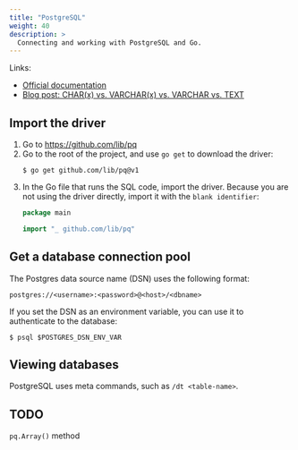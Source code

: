 ```yaml
---
title: "PostgreSQL"
weight: 40
description: >
  Connecting and working with PostgreSQL and Go.
---
```

Links:

- [Official documentation](https://www.postgresql.org/docs/current/datatype.html)
- [Blog post: CHAR(x) vs. VARCHAR(x) vs. VARCHAR vs. TEXT ](https://www.depesz.com/2010/03/02/charx-vs-varcharx-vs-varchar-vs-text/)

## Import the driver

1. Go to https://github.com/lib/pq
2. Go to the root of the project, and use `go get` to download the driver:
   ```shell
   $ go get github.com/lib/pq@v1
   ```
3. In the Go file that runs the SQL code, import the driver. Because you are not using the driver directly, import it with the `blank identifier`:
   ```go
   package main

   import "_ github.com/lib/pq"
   ```

## Get a database connection pool

The Postgres data source name (DSN) uses the following format:

```
postgres://<username>:<password>@<host>/<dbname>
```

If you set the DSN as an environment variable, you can use it to authenticate to the database:

```shell
$ psql $POSTGRES_DSN_ENV_VAR
```


## Viewing databases

PostgreSQL uses meta commands, such as `/dt <table-name>`.


## TODO 

`pq.Array()` method